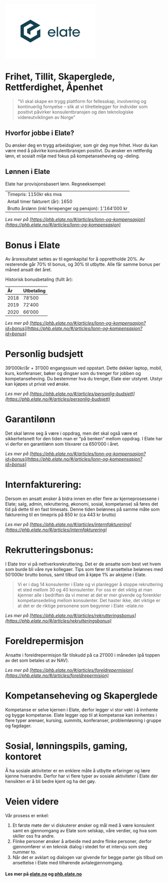 ![Elate Logo](./images/logo.png)

# Frihet, Tillit, Skaperglede, Rettferdighet, Åpenhet
>“Vi skal skape en trygg plattform for fellesskap, involvering og kontinuerlig fornyelse – slik at vi tilrettelegger for individer som positivt påvirker konsulentbransjen og den teknologiske videreutviklingen av Norge”


## Hvorfor jobbe i Elate?
Du ønsker deg en trygg arbeidsgiver, som gir deg mye frihet. Hvor du kan være med å påvirke konsulentbransjen positivt. Du ønsker en rettferdig lønn, et sosialt miljø med fokus på kompetanseheving og -deling.

## Lønnen i Elate
Elate har provisjonsbasert lønn. Regneeksempel:

| |
|:--|
| Timepris: 1150kr eks mva |
|  Antall timer fakturert (år): 1650 |
| Brutto årslønn (inkl feriepenger og pensjon): 1’164’000 kr |

 
*Les mer på [https://phb.elate.no/#/articles/lonn-og-kompensasjon](https://phb.elate.no/#/articles/lonn-og-kompensasjon)*

# Bonus i Elate
Av årsresultatet settes av til egenkapital for å opprettholde 20%. Av resterende går 70% til bonus, og 30% til utbytte. Alle får samme bonus per måned ansatt det året.

Historisk bonusbetaling (fullt år):

| År | Utbetaling |
|:--|:--|
| 2018 | 78’500 |
| 2019 | 72’400 |
| 2020 | 66’000 |

*Les mer på [https://phb.elate.no/#/articles/lonn-og-kompensasjon?id=bonus](https://phb.elate.no/#/articles/lonn-og-kompensasjon?id=bonus)*

# Personlig budsjett
39’000kr/år + 31’000 engangssum ved oppstart. Dette dekker laptop, mobil, kurs, konferanser, bøker og dingser som du trenger for jobben og kompetanseheving. Du bestemmer hva du trenger, Elate eier utstyret. Utstyr kan kjøpes ut privat ved ønske.

*Les mer på [https://phb.elate.no/#/articles/personlig-budsjett](https://phb.elate.no/#/articles/personlig-budsjett)*

# Garantilønn
Det skal lønne seg å være i oppdrag, men det skal også være et sikkerhetsnett for den tiden man er “på benken” mellom oppdrag. I Elate har vi derfor en garantilønn som tilsvarer ca 650’000 i året.

*Les mer på [https://phb.elate.no/#/articles/lonn-og-kompensasjon?id=bonus](https://phb.elate.no/#/articles/lonn-og-kompensasjon?id=bonus)*

# Internfakturering:
Dersom en ansatt ønsker å bidra innen en eller flere av kjerneprosessene i Elate; salg, admin, rekruttering, økonomi, sosial, kompetanse) så føres det tid på dette til en fast timesats. Denne tiden belønnes på samme måte som fakturering til en timepris på 850 kr (ca 443 kr brutto)

*Les mer på [https://phb.elate.no/#/articles/internfakturering](https://phb.elate.no/#/articles/internfakturering)*

# Rekrutteringsbonus:
I Elate tror vi på nettverksrekruttering. Det er de ansatte som best vet hvem som burde bli våre nye kollegaer. Tips som fører til ansettelse belønnes med 50’000kr brutto bonus, samt tilbud om å kjøpe 1% av aksjene i Elate.

>Vi er i dag 14 konsulenter i Elate og vi planlegger å stoppe rekruttering et sted mellom 30 og 40 konsulenter. For oss er det viktig at man kjenner alle i bedriften da vi mener at det er mer givende og forenkler kompetansedeling mellom konsulenter. Det haster ikke, det viktige er at det er de riktige personene som begynner i Elate -elate.no

*Les mer på [https://phb.elate.no/#/articles/rekrutteringsbonus](https://phb.elate.no/#/articles/rekrutteringsbonus)*

# Foreldrepermisjon
Ansatte i foreldrepermisjon får tilskudd på ca 21’000 i måneden (på toppen av det som betales ut av NAV).

*Les mer på [https://phb.elate.no/#/articles/foreldrepermisjon](https://phb.elate.no/#/articles/foreldrepermisjon)*

# Kompetanseheving og Skaperglede
Kompetanse er selve kjernen i Elate, derfor legger vi stor vekt i å innhente og bygge kompetanse. Elate legger opp til at kompetanse kan innhentes i flere typer arenaer, kursing, summits, konferanser, problemløsning i gruppe og fagdager.

# Sosial, lønningspils, gaming, kontoret
Å ha sosiale aktiviteter er en enklere måte å utbytte erfaringer og lære kjenne hverandre. Derfor har vi flere typer av sosiale aktiviteter i Elate der hensikten er å bli bedre kjent og ha det gøy.

# Veien videre
Vår prosess er enkel:
1. Et første møte der vi diskuterer ønsker og mål med å være konsulent samt en
gjennomgang av Elate som selskap, våre verdier, og hva som skiller oss fra andre.
2. Flinke personer ønsker å arbeide med andre flinke personer, derfor gjennomfører vi
en teknisk dialog i stedet for et intervju som steg nummer to.
3. Når det er avklart og dialogen var givende for begge parter gis tilbud om ansettelse
i Elate med tilhørende avtalegjennomgang.



#### Les mer på [elate.no](https://elate.no) og [phb.elate.no](https://phb.elate.no)
